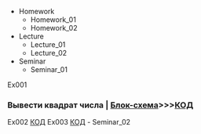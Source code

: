 - Homework
    - Homework_01
    - Homework_02
- Lecture
    - Lecture_01
    - Lecture_02
- Seminar
    - Seminar_01

Ex001
### Вывести квадрат числа | [Блок-схема](Seminar/Seminar_01/Ex001/diagram.drawio.png)>>>[КОД](Seminar/Seminar_01/Ex001/Program.cs)
Ex002 [КОД](Seminar/Seminar_01/Ex002/Program.cs)
Ex003 [КОД](Seminar/Seminar_01/Ex003/Program.cs)
    - Seminar_02